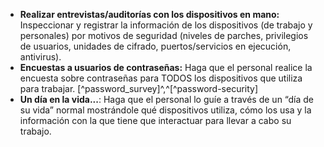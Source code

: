 
- **Realizar entrevistas/auditorías con los dispositivos en mano:** Inspeccionar y registrar la información de los dispositivos (de trabajo y personales) por motivos de seguridad (niveles de parches, privilegios de usuarios, unidades de cifrado, puertos/servicios en ejecución, antivirus).
- **Encuestas a usuarios de contraseñas:** Haga que el personal realice la encuesta sobre contraseñas para TODOS los dispositivos que utiliza para trabajar. [^password_survey]^,^[^password-security]
- **Un día en la vida...**: Haga que el personal lo guíe a través de un “día de su vida” normal mostrándole qué dispositivos utiliza, cómo los usa y la información con la que tiene que interactuar para llevar a cabo su trabajo.
